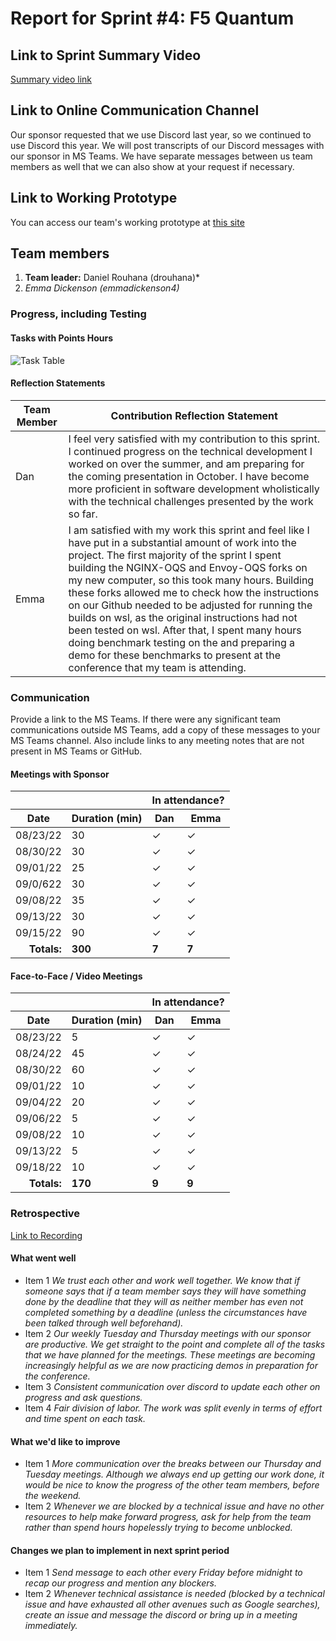 # Report for Sprint #4: F5 Quantum

## Link to Sprint Summary Video
[Summary video link](https://youtu.be/bnv9wiuy9Wg)

## Link to Online Communication Channel
Our sponsor requested that we use Discord last year, so we continued to use Discord this year. We will post transcripts of our Discord messages with our sponsor in MS Teams. We have separate messages between us team members as well that we can also show at your request if necessary. 

## Link to Working Prototype
You can access our team's working prototype at [this site](https://github.com/Post-Quantum-Mesh)

## Team members
1. **Team leader:** Daniel Rouhana (drouhana)*
1. *Emma Dickenson (emmadickenson4)*

### Progress, including Testing
#### Tasks with Points Hours
![Task Table](https://user-images.githubusercontent.com/89421233/191424037-cd6a0b1e-68be-4e95-bc80-9b0646b73020.png)


#### Reflection Statements
| Team Member | Contribution Reflection Statement |
|-------------|-------------------|
|Dan| I feel very satisfied with my contribution to this sprint. I continued progress on the technical development I worked on over the summer, and am preparing for the coming presentation in October. I have become more proficient in software development wholistically with the technical challenges presented by the work so far. |
|Emma| I am satisfied with my work this sprint and feel like I have put in a substantial amount of work into the project. The first majority of the sprint I spent building the NGINX-OQS and Envoy-OQS forks on my new computer, so this took many hours. Building these forks allowed me to check how the instructions on our Github needed to be adjusted for running the builds on wsl, as the original instructions had not been tested on wsl. After that, I spent many hours doing benchmark testing on the and preparing a demo for these benchmarks to present at the conference that my team is attending. 

  
### Communication
Provide a link to the MS Teams. If there were any significant team communications outside MS Teams, add a copy of these messages to your MS Teams channel. Also include links to any meeting notes that are not present in MS Teams or GitHub.

#### Meetings with Sponsor
<table> 
  <thead>
    <tr>
      <th colspan="2"></th><th colspan="5">In attendance?</th>
    </tr> 
    <tr>
      <th>Date</th><th>Duration (min)</th><th>Dan</th><th>Emma</th>
    </tr>
  </thead> 
  <tbody>
    <tr>
      <td>08/23/22</td><td>30</td><td>&check;</td><td>&check;</td>
    </tr>
     <tr>
      <td>08/30/22</td><td>30</td><td>&check;</td><td>&check;</td>
    </tr>
    <tr>
      <td>09/01/22</td><td>25</td><td>&check;</td><td>&check;</td>
    </tr>
    <tr>
      <td>09/0/622</td><td>30</td><td>&check;</td><td>&check;</td>
    </tr>
    <tr>
      <td>09/08/22</td><td>35</td><td>&check;</td><td>&check;</td>
    </tr>
    <tr>
      <td>09/13/22</td><td>30</td><td>&check;</td><td>&check;</td>
    </tr>
    <tr>
      <td>09/15/22</td><td>90</td><td>&check;</td><td>&check;</td>
    </tr>
    <tr><td align="right"><b>Totals:</b></td><td><b>300</b></td><td><b>7</b></td><td><b>7</b></td>
    </tr>
  </tbody>
</table>

#### Face-to-Face / Video Meetings
<table> 
  <thead>
    <tr>
      <th colspan="2"></th><th colspan="5">In attendance?</th>
    </tr> 
    <tr>
      <th>Date</th><th>Duration (min)</th><th>Dan</th><th>Emma</th>
    </tr>
  </thead> 
  <tbody>
    <tr>
      <td>08/23/22</td><td>5</td><td>&check;</td><td>&check;</td>
    </tr>
    <tr>
      <td>08/24/22</td><td>45</td><td>&check;</td><td>&check;</td>
    </tr>
    <tr>
      <td>08/30/22</td><td>60</td><td>&check;</td><td>&check;</td>
    </tr>
    <tr>
      <td>09/01/22</td><td>10</td><td>&check;</td><td>&check;</td>
    </tr>
    <tr>
      <td>09/04/22</td><td>20</td><td>&check;</td><td>&check;</td>
    </tr>
    <tr>
      <td>09/06/22</td><td>5</td><td>&check;</td><td>&check;</td>
    </tr>
    <tr>
      <td>09/08/22</td><td>10</td><td>&check;</td><td>&check;</td>
    </tr>
    <tr>
      <td>09/13/22</td><td>5</td><td>&check;</td><td>&check;</td>
    </tr>
    <tr>
      <td>09/18/22</td><td>10</td><td>&check;</td><td>&check;</td>
    </tr>
    <tr><td align="right"><b>Totals:</b></td><td><b>170</b></td><td><b>9</b></td><td><b>9</b></td>
    </tr>
  </tbody>
</table>

### Retrospective
[Link to Recording](https://youtu.be/lUX1vMfCSaQ)

#### What went well
  - Item 1 <i>We trust each other and work well together. We know that if someone says that if a team member says they will have something done by the deadline that they will as neither member has even not completed something by a deadline (unless the circumstances have been talked through well beforehand). </i>
  - Item 2 <i>Our weekly Tuesday and Thursday meetings with our sponsor are productive. We get straight to the point and complete all of the tasks that we have planned for the meetings. These meetings are becoming increasingly helpful as we are now practicing demos in preparation for the conference.</i>
  - Item 3 <i>Consistent communication over discord to update each other on progress and ask questions.</i>
  - Item 4 <i>Fair division of labor. The work was split evenly in terms of effort and time spent on each task.</i>
  
 #### What we'd like to improve
  - Item 1 <i>More communication over the breaks between our Thursday and Tuesday meetings. Although we always end up getting our work done, it would be nice to know the progress of the other team members, before the weekend.</i>
  - Item 2 <i>Whenever we are blocked by a technical issue and have no other resources to help make forward progress, ask for help from the team rather than spend hours hopelessly trying to become unblocked. </i>
  
#### Changes we plan to implement in next sprint period
  - Item 1 <i> Send message to each other every Friday before midnight to recap our progress and mention any blockers. </i>
  - Item 2 <i> Whenever technical assistance is needed (blocked by a technical issue and have exhausted all other avenues such as Google searches), create an issue and message the discord or bring up in a meeting immediately. </i>
